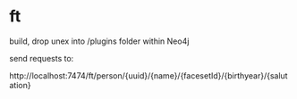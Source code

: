 # ft

build, drop unex into /plugins folder within Neo4j

send requests to:

  http://localhost:7474/ft/person/{uuid}/{name}/{facesetId}/{birthyear}/{salutation}
